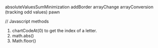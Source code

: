 absoluteValuesSumMinimization
addBorder
arrayChange
arrayConversion (tracking odd values)
pawn



// Javascript methods
1. chartCodeAt(0) to get the index of a letter.
2. math.abs()
3. Math.floor()